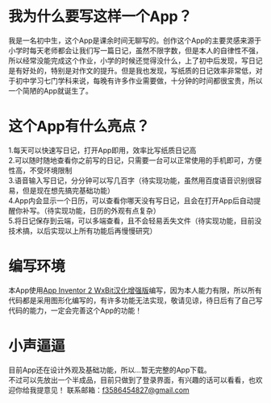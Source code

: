 # 我为什么要写这样一个App？
我是一名初中生，这个App是课余时间无聊写的。创作这个App的主要灵感来源于小学时每天老师都会让我们写一篇日记，虽然不限字数，但是本人的自律性不强，所以经常没能完成这个作业，小学的时候还觉得没什么，上了初中后发现，写日记是有好处的，特别是对作文的提升。但是我也发现，写纸质的日记效率非常低，对于初中学习七门学科来说，每晚有许多作业需要做，十分钟的时间都很宝贵，所以一个简陋的App就诞生了。

# 这个App有什么亮点？
1.每天可以快速写日记，打开App即用，效率比写纸质日记高  
2.可以随时随地查看你之前写的日记，只需要一台可以正常使用的手机即可，方便性高，不受环境限制  
3.语音输入写日记，分分钟可以写几百字（待实现功能，虽然用百度语音识别很容易，但是现在想先搞完基础功能）  
4.App内会显示一个日历，可以查看你哪天没有写日记，且会在打开App后自动提醒你补写。（待实现功能，日历的外观有点复杂）  
5.将日记保存到云端，可以多端查看，且不会轻易丢失文件（待实现功能，目前没技术搞，以后实现以上所有功能后再慢慢研究）  

# 编写环境
本App使用[App Inventor 2 WxBit汉化增强版](https://app.wxbit.com/ "App Inventor 2 WxBit汉化增强版")编写，因为本人能力有限，所以所有代码都是采用图形化编写的，有许多功能无法实现，敬请见谅，待日后有了自己写代码的能力，一定会完善这个App的功能！

# 小声逼逼
目前App还在设计外观及基础功能，所以...暂无完整的App下载。  
不过可以先放出一个半成品，目前只做到了登录界面，有兴趣的话可以看看，也欢迎你给我提意见！
联系邮箱：f3586454827@gmail.com
